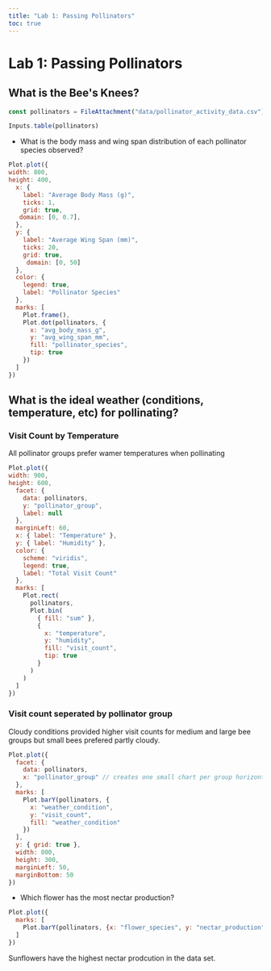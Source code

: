 ```yaml
---
title: "Lab 1: Passing Pollinators"
toc: true
---
```


# Lab 1: Passing Pollinators

## What is the Bee's Knees?

```js 
const pollinators = FileAttachment("data/pollinator_activity_data.csv").csv({Typed: true})
```

```js
Inputs.table(pollinators)
```

* What is the body mass and wing span distribution of each pollinator species observed?

```js 
Plot.plot({
width: 800,
height: 400,
  x: {
    label: "Average Body Mass (g)",
    ticks: 1,
    grid: true,
   domain: [0, 0.7],
  },
  y: {
    label: "Average Wing Span (mm)",
    ticks: 20,
    grid: true,
     domain: [0, 50]
  },
  color: {
    legend: true,
    label: "Pollinator Species"
  },
  marks: [
    Plot.frame(),
    Plot.dot(pollinators, {
      x: "avg_body_mass_g",
      y: "avg_wing_span_mm",
      fill: "pollinator_species",
      tip: true
    })
  ]
})
```

## What is the ideal weather (conditions, temperature, etc) for pollinating?

### Visit Count by Temperature
All pollinator groups prefer wamer temperatures when pollinating 
```js
Plot.plot({
width: 900,
height: 600,
  facet: {
    data: pollinators,
    y: "pollinator_group",
    label: null
  },
  marginLeft: 60,
  x: { label: "Temperature" },
  y: { label: "Humidity" },
  color: {
    scheme: "viridis",
    legend: true,
    label: "Total Visit Count"
  },
  marks: [
    Plot.rect(
      pollinators,
      Plot.bin(
        { fill: "sum" },
        {
          x: "temperature",
          y: "humidity",
          fill: "visit_count",
          tip: true
        }
      )
    )
  ]
})
```
### Visit count seperated by pollinator group
Cloudy conditions provided higher visit counts for medium and large bee groups but small bees prefered partly cloudy.
```js
Plot.plot({
  facet: {
    data: pollinators,
    x: "pollinator_group" // creates one small chart per group horizontally
  },
  marks: [
    Plot.barY(pollinators, {
      x: "weather_condition",
      y: "visit_count",
      fill: "weather_condition"
    })
  ],
  y: { grid: true },
  width: 800,
  height: 300,
  marginLeft: 50,
  marginBottom: 50
})
```

* Which flower has the most nectar production?
```js
Plot.plot({
  marks: [
    Plot.barY(pollinators, {x: "flower_species", y: "nectar_production"})
  ]
})
```
Sunflowers have the highest nectar prodcution in the data set.